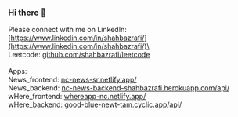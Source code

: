### Hi there 👋
Please connect with me on LinkedIn: [https://www.linkedin.com/in/shahbazrafi/](https://www.linkedin.com/in/shahbazrafi/)\
\
Leetcode: [github.com/shahbazrafi/leetcode](https://github.com/shahbazrafi/leetcode)\
\
Apps:\
News_frontend: [nc-news-sr.netlify.app/](https://nc-news-sr.netlify.app/)\
News_backend: [nc-news-backend-shahbazrafi.herokuapp.com/api/](https://nc-news-backend-shahbazrafi.herokuapp.com/api/)\
wHere_frontend: [whereapp-nc.netlify.app/](https://whereapp-nc.netlify.app/)\
wHere_backend: [good-blue-newt-tam.cyclic.app/api/](https://good-blue-newt-tam.cyclic.app/api/)

<!--
**shahbazrafi/shahbazrafi** is a ✨ _special_ ✨ repository because its `README.md` (this file) appears on your GitHub profile.

Here are some ideas to get you started:

- 🔭 I’m currently working on ...
- 🌱 I’m currently learning ...
- 👯 I’m looking to collaborate on ...
- 🤔 I’m looking for help with ...
- 💬 Ask me about ...
- 📫 How to reach me: ...
- 😄 Pronouns: ...
- ⚡ Fun fact: ...
-->
